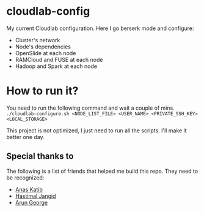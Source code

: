 # cloudlab-config
My current Cloudlab configuration.
Here I go berserk mode and configure:
- Cluster's network
- Node's dependencies
- OpenSlide at each node
- RAMCloud and FUSE at each node
- Hadoop and Spark at each node
 
# How to run it?
 You need to run the following command and wait a couple of mins.
 `./cloudlab-configure.sh <NODE_LIST_FILE> <USER_NAME> <PRIVATE_SSH_KEY> <LOCAL_STORAGE>`

This project is not optimized, I just need to run all the scripts.
I'll make it better one day.

## Special thanks to
The following is a list of friends that helped me build this repo.
They need to be recognized:
- [Anas Katib](https://github.com/anask)
- [Hastimal Jangid](https://github.com/hastimal)
- [Arun George](https://github.com/Arun-George-Zachariah)



